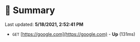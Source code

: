 # 📖 Summary
Last updated: **5/18/2021, 2:52:41 PM**

- `GET` [https://google.com](https://google.com) - **Up** (131ms)
